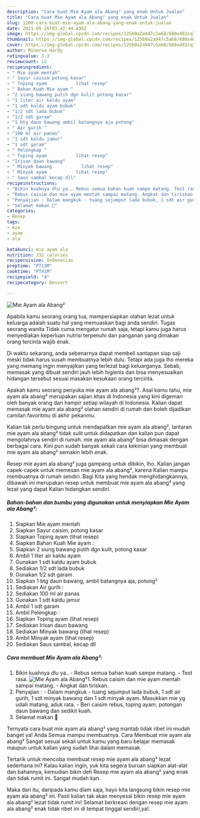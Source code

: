 ```yaml
---
description: "Cara buat Mie Ayam ala Abang² yang enak Untuk Jualan"
title: "Cara buat Mie Ayam ala Abang² yang enak Untuk Jualan"
slug: 1200-cara-buat-mie-ayam-ala-abang-yang-enak-untuk-jualan
date: 2021-05-26T01:42:44.436Z
image: https://img-global.cpcdn.com/recipes/12560a2a947c5a68/680x482cq70/mie-ayam-ala-abang-foto-resep-utama.jpg
thumbnail: https://img-global.cpcdn.com/recipes/12560a2a947c5a68/680x482cq70/mie-ayam-ala-abang-foto-resep-utama.jpg
cover: https://img-global.cpcdn.com/recipes/12560a2a947c5a68/680x482cq70/mie-ayam-ala-abang-foto-resep-utama.jpg
author: Minerva Hardy
ratingvalue: 3.3
reviewcount: 12
recipeingredient:
- " Mie ayam mentah"
- " Sayur caisim potong kasar"
- " Toping ayam           lihat resep"
- " Bahan Kuah Mie ayam "
- "2 siung bawang putih dgn kulit potong kasar"
- "1 liter air kaldu ayam"
- "1 sdt kaldu ayam bubuk"
- "1/2 sdt lada bubuk"
- "1/2 sdt garam"
- "1 btg daun bawang ambil batangnya aja potong"
- " Air gurih "
- "100 ml air panas"
- "1 sdt kaldu jamur"
- "1 sdt garam"
- " Pelengkap "
- " Toping ayam           lihat resep"
- "Irisan daun bawang"
- " Minyak bawang           lihat resep"
- " Minyak ayam           lihat resep"
- " Saus sambal kecap dll"
recipeinstructions:
- "Bikin kuahnya dlu ya.. Rebus semua bahan kuah sampe matang. Test rasa."
- "Rebus caisim dan mie ayam mentah sampai matang. Angkat dan tiriskan."
- "Penyajian : Dalam mangkuk - tuang sejumput lada bubuk, 1 sdt air gurih, 1 sdt minyak bawang dan 1 sdt minyak ayam. Masukkan mie yg udah matang, aduk rata. Beri caisim rebus, toping ayam, potongan daun bawang dan sedikit kuah."
- "Selamat makan 🍴"
categories:
- Resep
tags:
- mie
- ayam
- ala

katakunci: mie ayam ala 
nutrition: 232 calories
recipecuisine: Indonesian
preptime: "PT13M"
cooktime: "PT41M"
recipeyield: "4"
recipecategory: Dessert

---
```



![Mie Ayam ala Abang²](https://img-global.cpcdn.com/recipes/12560a2a947c5a68/680x482cq70/mie-ayam-ala-abang-foto-resep-utama.jpg)

Apabila kamu seorang orang tua, mempersiapkan olahan lezat untuk keluarga adalah suatu hal yang memuaskan bagi anda sendiri. Tugas seorang  wanita Tidak cuma mengatur rumah saja, tetapi kamu juga harus menyediakan keperluan nutrisi terpenuhi dan panganan yang dimakan orang tercinta wajib enak.

Di waktu  sekarang, anda sebenarnya dapat membeli santapan siap saji meski tidak harus susah membuatnya lebih dulu. Tetapi ada juga lho mereka yang memang ingin menyajikan yang terlezat bagi keluarganya. Sebab, memasak yang dibuat sendiri jauh lebih higienis dan bisa menyesuaikan hidangan tersebut sesuai masakan kesukaan orang tercinta. 



Apakah kamu seorang penyuka mie ayam ala abang²?. Asal kamu tahu, mie ayam ala abang² merupakan sajian khas di Indonesia yang kini digemari oleh banyak orang dari hampir setiap wilayah di Indonesia. Kalian dapat memasak mie ayam ala abang² olahan sendiri di rumah dan boleh dijadikan camilan favoritmu di akhir pekanmu.

Kalian tak perlu bingung untuk mendapatkan mie ayam ala abang², lantaran mie ayam ala abang² tidak sulit untuk didapatkan dan kalian pun dapat mengolahnya sendiri di rumah. mie ayam ala abang² bisa dimasak dengan berbagai cara. Kini pun sudah banyak sekali cara kekinian yang membuat mie ayam ala abang² semakin lebih enak.

Resep mie ayam ala abang² juga gampang untuk dibikin, lho. Kalian jangan capek-capek untuk memesan mie ayam ala abang², karena Kalian mampu membuatnya di rumah sendiri. Bagi Kita yang hendak menghidangkannya, dibawah ini merupakan resep untuk membuat mie ayam ala abang² yang lezat yang dapat Kalian hidangkan sendiri.

<!--inarticleads1-->

##### Bahan-bahan dan bumbu yang digunakan untuk menyiapkan Mie Ayam ala Abang²:

1. Siapkan  Mie ayam mentah
1. Siapkan  Sayur caisim, potong kasar
1. Siapkan  Toping ayam           (lihat resep)
1. Siapkan  Bahan Kuah Mie ayam :
1. Siapkan 2 siung bawang putih dgn kulit, potong kasar
1. Ambil 1 liter air kaldu ayam
1. Gunakan 1 sdt kaldu ayam bubuk
1. Sediakan 1/2 sdt lada bubuk
1. Gunakan 1/2 sdt garam
1. Siapkan 1 btg daun bawang, ambil batangnya aja, potong²
1. Sediakan  Air gurih :
1. Sediakan 100 ml air panas
1. Gunakan 1 sdt kaldu jamur
1. Ambil 1 sdt garam
1. Ambil  Pelengkap :
1. Siapkan  Toping ayam           (lihat resep)
1. Sediakan Irisan daun bawang
1. Sediakan  Minyak bawang           (lihat resep)
1. Ambil  Minyak ayam           (lihat resep)
1. Sediakan  Saus sambal, kecap dll




<!--inarticleads2-->

##### Cara membuat Mie Ayam ala Abang²:

1. Bikin kuahnya dlu ya.. - Rebus semua bahan kuah sampe matang. - Test rasa.
<img src="//assets-global.cpcdn.com/assets/icons/button_play-2c75c40dde080a61004c1f40b05d8f140eaff45d7e9e6481dc71c63d2e7c4909.png" alt="Mie Ayam ala Abang²">1. Rebus caisim dan mie ayam mentah sampai matang. - Angkat dan tiriskan.
1. Penyajian : - Dalam mangkuk - tuang sejumput lada bubuk, 1 sdt air gurih, 1 sdt minyak bawang dan 1 sdt minyak ayam. Masukkan mie yg udah matang, aduk rata. - Beri caisim rebus, toping ayam, potongan daun bawang dan sedikit kuah.
1. Selamat makan 🍴




Ternyata cara buat mie ayam ala abang² yang mantab tidak ribet ini mudah banget ya! Anda Semua mampu membuatnya. Cara Membuat mie ayam ala abang² Sangat sesuai sekali untuk kamu yang baru belajar memasak maupun untuk kalian yang sudah lihai dalam memasak.

Tertarik untuk mencoba membuat resep mie ayam ala abang² lezat sederhana ini? Kalau kalian ingin, yuk kita segera buruan siapkan alat-alat dan bahannya, kemudian bikin deh Resep mie ayam ala abang² yang enak dan tidak rumit ini. Sangat mudah kan. 

Maka dari itu, daripada kamu diam saja, hayo kita langsung bikin resep mie ayam ala abang² ini. Pasti kalian tak akan menyesal bikin resep mie ayam ala abang² lezat tidak rumit ini! Selamat berkreasi dengan resep mie ayam ala abang² enak tidak ribet ini di tempat tinggal sendiri,ya!.

